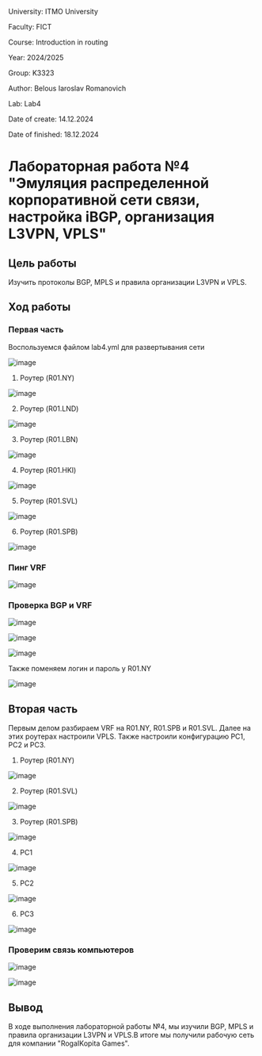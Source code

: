 University: ITMO University

Faculty: FICT

Course: Introduction in routing

Year: 2024/2025

Group: K3323

Author: Belous Iaroslav Romanovich

Lab: Lab4

Date of create: 14.12.2024

Date of finished: 18.12.2024

# Лабораторная работa №4 "Эмуляция распределенной корпоративной сети связи, настройка iBGP, организация L3VPN, VPLS" #

## Цель работы ##
Изучить протоколы BGP, MPLS и правила организации L3VPN и VPLS.
## Ход работы ##
### Первая часть ###
Воспользуемся файлом lab4.yml для развертывания сети

![image](https://github.com/user-attachments/assets/91972889-584c-4dbe-a13a-ab13aa34cf81)

1. Роутер (R01.NY)

![image](https://github.com/user-attachments/assets/9deb3e3d-fe4d-49d4-8cf7-e2ab731d1ee2)

2. Роутер (R01.LND)

![image](https://github.com/user-attachments/assets/f56ea66e-c471-4000-a1df-f6ca71fc9a96)

3. Роутер (R01.LBN)

![image](https://github.com/user-attachments/assets/bc4795c7-62d8-4d6c-b520-ccad54e287a6)

4. Роутер (R01.HKI)

![image](https://github.com/user-attachments/assets/1a9b4c26-d8d8-4ac0-b97e-8df6acea8b1a)

5. Роутер (R01.SVL)

![image](https://github.com/user-attachments/assets/12ba88a0-0f69-4243-9eb1-b6717f5272b3)

6. Роутер (R01.SPB)

![image](https://github.com/user-attachments/assets/65ff62f6-f39a-44e7-945b-2e631e217f24)

### Пинг VRF ###

![image](https://github.com/user-attachments/assets/c916bd3a-77f4-4f77-b1c6-e31f68cc89ac)

### Проверка BGP и VRF ###
![image](https://github.com/user-attachments/assets/d0a48274-7753-4344-ae10-b4d61795f9c9)

![image](https://github.com/user-attachments/assets/c0ab26ae-d6ec-4131-91fd-5bb1f9bb213d)

![image](https://github.com/user-attachments/assets/e54ef070-b96b-43c2-999d-10b3df1b7fde)

Также поменяем логин и пароль у R01.NY

![image](https://github.com/user-attachments/assets/9ffa445d-e563-4728-ac79-0b1a6a3c8f0a)

## Вторая часть ##
Первым делом разбираем VRF на R01.NY, R01.SPB и R01.SVL. Далее на этих роутерах настроили VPLS. Также настроили конфигурацию PC1, PC2 и PC3. 

1. Роутер (R01.NY)

![image](https://github.com/user-attachments/assets/db5526f9-08b6-4ee8-90df-7100a3f8a9a3)

2. Роутер (R01.SVL)

![image](https://github.com/user-attachments/assets/d687427d-8902-45a6-9a7e-661e8b248a94)

3. Роутер (R01.SPB)

![image](https://github.com/user-attachments/assets/a66adfb4-0d22-4f44-971e-104d9c72c6b4)

4. PC1

![image](https://github.com/user-attachments/assets/74c327ae-3f9f-414e-ad00-d4de3290730a)

5. PC2

![image](https://github.com/user-attachments/assets/a610a084-059b-42fd-9463-0221f71dc728)

6. PC3

![image](https://github.com/user-attachments/assets/1514df25-f18c-4dca-ab43-da7a047bef94)

### Проверим связь компьютеров ###

![image](https://github.com/user-attachments/assets/e5a61b45-9fec-4be1-8910-2ee27ebef429)

![image](https://github.com/user-attachments/assets/69154817-ae74-4460-b087-fc7516ea1358)

## Вывод ##
В ходе выполнения лабораторной работы №4, мы изучили BGP, MPLS и правила организации L3VPN и VPLS.В итоге мы получили рабочую сеть для компании "RogaIKopita Games".
